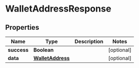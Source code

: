 # WalletAddressResponse

## Properties
Name | Type | Description | Notes
------------ | ------------- | ------------- | -------------
**success** | **Boolean** |  |  [optional]
**data** | [**WalletAddress**](WalletAddress.md) |  |  [optional]
